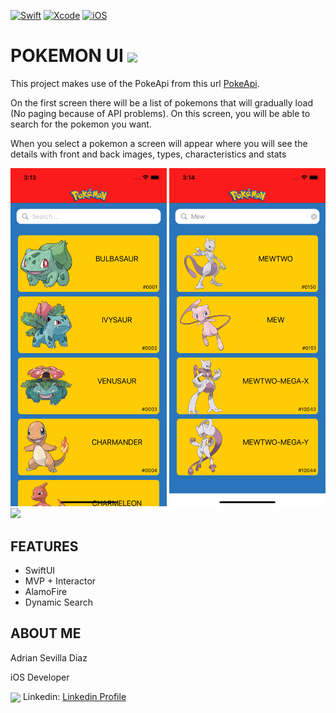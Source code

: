 
[![Swift](https://img.shields.io/badge/Swift-5-orange.svg?longCache=true&style=popout-square)](https://swift.org)
[![Xcode](https://img.shields.io/badge/Xcode-13.3.1-blue.svg?longCache=true&style=popout-square)](https://developer.apple.com/xcode)
[![iOS](https://img.shields.io/badge/iOS-14.5-red.svg?longCache=true&style=popout-square)](https://www.apple.com/es/ios)

# POKEMON UI <img src="https://upload.wikimedia.org/wikipedia/commons/thumb/9/98/International_Pokémon_logo.svg/269px-International_Pokémon_logo.svg.png" width="80" align="center"/>


This project makes use of the PokeApi from this url [PokeApi](https://pokeapi.co).

On the first screen there will be a list of pokemons that will gradually load (No paging because of API problems). On this screen, you will be able to search for the pokemon you want.

When you select a pokemon a screen will appear where you will see the details with front and back images, types, characteristics and stats


<p align="row">
<img src="https://github.com/Barazite/PokemonUI/blob/develop/Img/ListView.png?raw=true" width="250"/>
<img src="https://github.com/Barazite/PokemonUI/blob/develop/Img/ListView%20Filtered.png?raw=true" width="250"/>
<img src="https://user-images.githubusercontent.com/78440929/169306829-d6e4d779-2f26-472b-9068-86474abdc950.mp4" width="250"/>
</p>

## FEATURES
* SwiftUI
* MVP + Interactor
* AlamoFire
* Dynamic Search


## ABOUT ME
Adrian Sevilla Diaz

iOS Developer

<img src="https://cdn-icons-png.flaticon.com/512/174/174857.png" width="30" align="center"/> Linkedin: [Linkedin Profile](https://www.linkedin.com/in/adrian-sevilla-díaz-618592214)